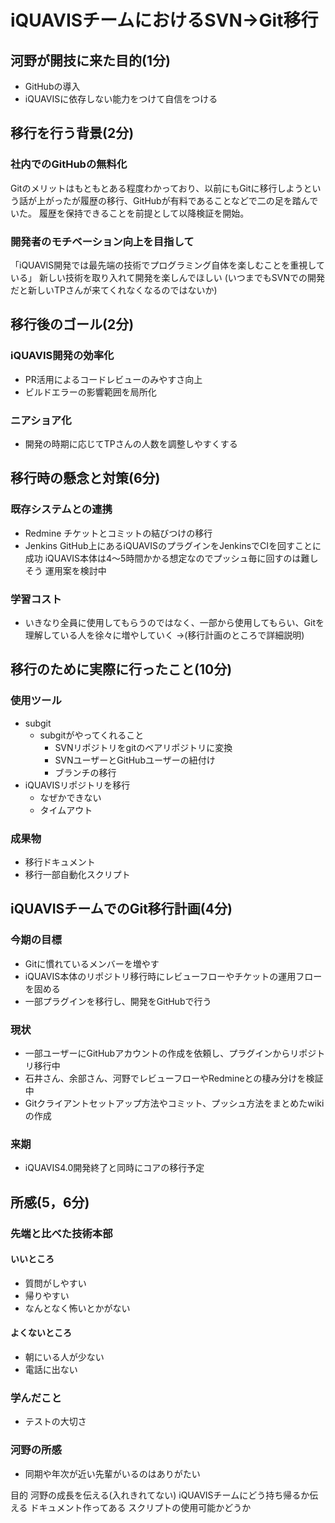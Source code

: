 ﻿# iQUAVISチームにおけるSVN→Git移行

## 河野が開技に来た目的(1分)
* GitHubの導入
* iQUAVISに依存しない能力をつけて自信をつける
## 移行を行う背景(2分)
### 社内でのGitHubの無料化
Gitのメリットはもともとある程度わかっており、以前にもGitに移行しようという話が上がったが履歴の移行、GitHubが有料であることなどで二の足を踏んでいた。
履歴を保持できることを前提として以降検証を開始。
### 開発者のモチベーション向上を目指して
「iQUAVIS開発では最先端の技術でプログラミング自体を楽しむことを重視している」
新しい技術を取り入れて開発を楽しんでほしい
(いつまでもSVNでの開発だと新しいTPさんが来てくれなくなるのではないか)

## 移行後のゴール(2分)
### iQUAVIS開発の効率化
* PR活用によるコードレビューのみやすさ向上
* ビルドエラーの影響範囲を局所化
### ニアショア化
* 開発の時期に応じてTPさんの人数を調整しやすくする

## 移行時の懸念と対策(6分)
### 既存システムとの連携
* Redmine
チケットとコミットの結びつけの移行
* Jenkins
GitHub上にあるiQUAVISのプラグインをJenkinsでCIを回すことに成功
iQUAVIS本体は4～5時間かかる想定なのでプッシュ毎に回すのは難しそう
運用案を検討中
### 学習コスト
* いきなり全員に使用してもらうのではなく、一部から使用してもらい、Gitを理解している人を徐々に増やしていく
  →(移行計画のところで詳細説明)

## 移行のために実際に行ったこと(10分)
### 使用ツール
* subgit
  * subgitがやってくれること
    * SVNリポジトリをgitのベアリポジトリに変換
    * SVNユーザーとGitHubユーザーの紐付け
    * ブランチの移行
* iQUAVISリポジトリを移行
  *  なぜかできない
  *  タイムアウト
### 成果物
* 移行ドキュメント
* 移行一部自動化スクリプト
## iQUAVISチームでのGit移行計画(4分)
### 今期の目標
* Gitに慣れているメンバーを増やす
* iQUAVIS本体のリポジトリ移行時にレビューフローやチケットの運用フローを固める
* 一部プラグインを移行し、開発をGitHubで行う
### 現状
* 一部ユーザーにGitHubアカウントの作成を依頼し、プラグインからリポジトリ移行中
* 石井さん、余部さん、河野でレビューフローやRedmineとの棲み分けを検証中
* Gitクライアントセットアップ方法やコミット、プッシュ方法をまとめたwikiの作成
### 来期
* iQUAVIS4.0開発終了と同時にコアの移行予定

## 所感(5，6分)
### 先端と比べた技術本部
#### いいところ
* 質問がしやすい
* 帰りやすい
* なんとなく怖いとかがない
#### よくないところ
* 朝にいる人が少ない
* 電話に出ない
### 学んだこと
* テストの大切さ
### 河野の所感
* 同期や年次が近い先輩がいるのはありがたい

目的
河野の成長を伝える(入れきれてない)
iQUAVISチームにどう持ち帰るか伝える
ドキュメント作ってある
スクリプトの使用可能かどうか
